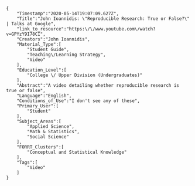 
    {
        "Timestamp":"2020-05-14T19:07:09.627Z",
        "Title":"John Ioannidis: \"Reproducible Research: True or False?\" | Talks at Google",
        "link_to_resource":"https:\/\/www.youtube.com\/watch?v=GPYzY9I78CI",
        "Creators":"John Ioannidis",
        "Material_Type":[
            "Student Guide",
            "Teaching\/Learning Strategy",
            "Video"
        ],
        "Education_Level":[
            "College \/ Upper Division (Undergraduates)"
        ],
        "Abstract":"A video detailing whether reproducible research is true or false",
        "Language":"English",
        "Conditions_of_Use":"I don't see any of these",
        "Primary_User":[
            "Student"
        ],
        "Subject_Areas":[
            "Applied Science",
            "Math & Statistics",
            "Social Science"
        ],
        "FORRT_Clusters":[
            "Conceptual and Statistical Knowledge"
        ],
        "Tags":[
            "Video"
        ]
    }
